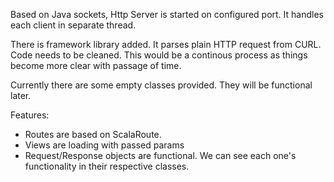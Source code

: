 Based on Java sockets, Http Server is started on configured port. It handles each client in separate thread.  

There is framework library added. It parses plain HTTP request from CURL.
Code needs to be cleaned. This would be a continous process as things become more clear with passage of time.

Currently there are some empty classes provided. They will be functional later. 


Features:
- Routes are based on ScalaRoute.
- Views are loading with passed params
- Request/Response objects are functional. We can see each one's functionality in their respective classes.
 

